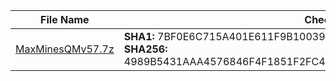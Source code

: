 | File Name | Checksum |
| ------------- | ------------- |
| <a href="https://github.com/lesongvi/MaxMinesQM/releases/download/v1.0.16.0/MaxMinesQMv57.7z">MaxMinesQMv57.7z</a> | **SHA1:** 7BF0E6C715A401E611F9B100398D9D576AC87A28<br/>**SHA256:** 4989B5431AAA4576846F4F1851F2FC40C9D478301EEFE353F9F118F409998920 |
